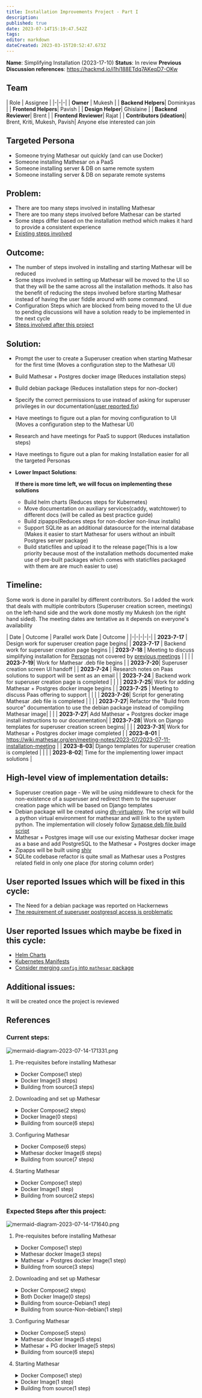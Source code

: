 ```yaml
---
title: Installation Improvements Project - Part I
description: 
published: true
date: 2023-07-14T15:19:47.542Z
tags: 
editor: markdown
dateCreated: 2023-03-15T20:52:47.673Z
---
```


**Name**: Simplifying Installation (2023-17-10)
**Status**: In review
**Previous Discussion references**: https://hackmd.io/i1hi188ETdq7AKeqD7-OKw

## Team
| Role | Assignee |
|-|-|-|
| **Owner** | Mukesh |
| **Backend Helpers**| Dominkyas |
| **Frontend Helpers**| Pavish |
| **Design Helper**| Ghislaine |
| **Backend Reviewer**| Brent |
| **Frontend Reviewer**| Rajat |
| **Contributors (ideation)**| Brent, Kriti, Mukesh, Pavish| Anyone else interested can join

## Targeted Persona
- Someone trying Mathesar out quickly (and can use Docker)
- Someone installing Mathesar on a PaaS
- Someone installing server & DB on same remote system
- Someone installing server & DB on separate remote systems

## Problem: 
  - There are too many steps involved in installing Mathesar
  - There are too many steps involved before Mathesar can be started
  - Some steps differ based on the installation method which makes it hard to provide a consistent experience
  - [Existing steps involved](#current-steps)

## Outcome: 
  - The number of steps involved in installing and starting Mathesar will be reduced
  - Some steps involved in setting up Mathesar will be moved to the UI so that they will be the same across all the installation methods. It also has the benefit of reducing the steps involved before starting Mathesar instead of having the user fiddle around with some command.
  - Configuration Steps which are blocked from being moved to the UI due to pending discussions will have a solution ready to be implemented in the next cycle
  - [Steps involved after this project](#expected-steps-after-this-project)

## Solution: 
  - Prompt the user to create a Superuser creation when starting Mathesar for the first time (Moves a configuration step to the Mathesar UI)
  - Build Mathesar + Postgres docker image (Reduces installation steps)
  - Build debian package (Reduces installation steps for non-docker)
  - Specify the correct permissions to use instead of asking for superuser privileges in our documentation([user reported fix](https://github.com/centerofci/mathesar/issues/2990))
  - Have meetings to figure out a plan for moving configuration to UI (Moves a configuration step to the Mathesar UI)
  - Research and have meetings for PaaS to support (Reduces installation steps)
  - Have meetings to figure out a plan for making Installation easier for all the targeted Personas

- **Lower Impact Solutions**: 

  **If there is more time left, we will focus on implementing these solutions**
    - Build helm charts (Reduces steps for Kubernetes)
    - Move documentation on auxiliary services(caddy, watchtower) to different docs (will be called as best practice guide)
    - Build zipapps(Reduces steps for non-docker non-linux installs)
    - Support SQLite as an additional datasource for the internal database (Makes it easier to start Mathesar for users without an inbuilt Postgres server package)
    - Build staticfiles and upload it to the release page(This is a low priority because most of the installation methods documented make use of pre-built packages which comes with staticfiles packaged with them are are much easier to use)


## Timeline:
Some work is done in parallel by different contributors. So I added the work that deals with multiple contributors (Superuser creation screen, meetings) on the left-hand side and the work done mostly my Mukesh (on the right hand sided). The meeting dates are tentative as it depends on everyone's availability

| Date | Outcome | Parallel work Date | Outcome |
|-|-|-|-|-|
| **2023-7-17** | Design work for superuser creation page begins|
| **2023-7-17** | Backend work for superuser creation page begins |
| **2023-7-18** | Meeting to discuss simplifying installation for [Personas](https://wiki.mathesar.org/en/meeting-notes/2023-07/2023-07-06-installation-meeting.md#top) not covered by [previous meetings](https://wiki.mathesar.org/en/meeting-notes/2023-07/2023-07-11-installation-meeting) |
| | | **2023-7-19**| Work for Mathesar .deb file begins |
| **2023-7-20**| Superuser creation screen UI handoff |
| **2023-7-24** | Research notes on Paas solutions to support will be sent as an email |
| **2023-7-24** | Backend work for superuser creation page is completed  |
| | | **2023-7-25**| Work for adding Mathesar + Postgres docker image begins |
| **2023-7-25** | Meeting to discuss Paas offering to support  |
| | | **2023-7-26**| Script for generating Mathesar .deb file is completed |
| | | **2023-7-27**| Refactor the "Build from source" documentation to use the debian package instead of compiling Mathesar image|
| | | **2023-7-27**| Add Mathesar + Postgres docker image install instructions to our documentation|
| **2023-7-28**| Work on Django templates for superuser creation screen begins|
| | | **2023-7-31**| Work for Mathesar + Postgres docker image completed |
| **2023-8-01** | https://wiki.mathesar.org/en/meeting-notes/2023-07/2023-07-11-installation-meeting  |
| **2023-8-03**| Django templates for superuser creation is completed  |
| | | **2023-8-02**| Time for the implementing lower impact solutions |


## High-level view of implementation details:
  - Superuser creation page - We will be using middleware to check for the non-existence of a superuser and redirect them to the superuser creation page which will be based on Django templates
  - Debian package will be created using [dh-virtualenv](https://github.com/spotify/dh-virtualenv). The script will build a python virtual environment for mathesar and will link to the system python. The implementation will closely follow [Synapse deb file build script](https://github.com/matrix-org/synapse/blob/develop/scripts-dev/build_debian_packages.py)
  - Mathesar + Postgres image will use our existing Mathesar docker image as a base and add PostgreSQL to the Mathesar + Postgres docker image
  - Zipapps will be built using [shiv](https://shiv.readthedocs.io/en/latest/)
  - SQLite codebase refactor is quite small as Mathesar uses a Postgres related field in only one place (for storing column order)

## User reported Issues which will be fixed in this cycle: 
- The Need for a debian package was reported on Hackernews
- [The requirement of superuser postgresql access is problematic](https://github.com/centerofci/mathesar/issues/2990)

## User reported Issues which maybe be fixed in this cycle: 
- [Helm Charts](https://github.com/centerofci/mathesar/issues/2633)
- [Kubernetes Manifests](https://github.com/centerofci/mathesar/issues/2707#top)
- [Consider merging `config` into `mathesar` package](https://github.com/centerofci/mathesar/issues/2712#top)

## Additional issues: 
It will be created once the project is reviewed




## References

### Current steps:
![mermaid-diagram-2023-07-14-171331.png](/assets/mermaid-diagram-2023-07-14-171331.png)
1. Pre-requisites before installing Mathesar
    <details>
      <summary>Docker Compose(1 step)</summary>
  
        - Install Docker
    </details>
    <details>
      <summary>Docker Image(3 steps)</summary>
  
        - Install Docker
        - Setup a database
        - Create a database superuser
    </details>
    <details>
      <summary>Building from source(3 steps)</summary>
  
        - Install Postgres
        - Setup mathesar database
        - Create a database superuser
    </details>


1. Downloading and set up Mathesar 
    <details>
      <summary>Docker Compose(2 steps)</summary>
  
        - Download docker compose script
        - Run docker compose command to download
    </details>
    <details>
      <summary>Docker Image(0 steps)</summary>
    </details>
    <details>
      <summary>Building from source(6 steps)</summary>
  
        - Clone git repo
        - Install python
        - Create virtualenv for python
        - Install python dependencies
        - Install nodejs
        - Build static files
    </details>

1. Configuring Mathesar
    <details>
      <summary>Docker Compose(6 steps)</summary>
  
            - Generate secret key
            - Add secret key to env file
            - Add internal database credentials to env file
            - Add user database credentials to env file
            - Create superuser
            - Run install script(migrations and install database types)
    </details>
    <details>
      <summary>Mathesar docker Image(6 steps)</summary>
  
            - Generate secret key
            - Add secret key to env file
            - Add internal database credentials to env file
            - Add user database credentials to env file
            - Create superuser
            - Run install script(migrations and install database types)
    </details>
    <details>
      <summary>Building from source(7 steps)</summary>
  
            - Add internal database credentials to env file
            - Add user database credentials to env file
            - Generate secret key
            - Add secret key to env file
            - Export environment variables
            - Create superuser
            - Run install script(migrations and install database types)
    </details>

1. Starting Mathesar

    <details>
      <summary>Docker Compose(1 step)</summary>
  
            - Run docker command
    </details>
    <details>
      <summary>Docker Image(1 step)</summary>
  
            - Run docker command
    </details>
    <details>
      <summary>Building from source(2 steps)</summary>
  
            - Create gunicorn systemctl script
            - Run the script
    </details>



### Expected Steps after this project:
![mermaid-diagram-2023-07-14-171640.png](/assets/projects/installation-improvements/mermaid-diagram-2023-07-14-171640.png)
1. Pre-requisites before installing Mathesar
    <details>
      <summary>Docker Compose(1 step)</summary>
  
        - Install Docker
    </details>
    <details>
      <summary>Mathesar docker Image(3 steps)</summary>
  
        - Install Docker
        - Setup a database
        - Create a database superuser
    </details>
   <details>
      <summary>Mathesar + Postgres docker Image(1 step)</summary>
  
        - Install Docker
    </details>
    <details>
      <summary>Building from source(3 steps)</summary>
  
        - Install Postgres
        - Setup mathesar database
        - Create a database superuser
    </details>


1. Downloading and set up Mathesar 
    <details>
      <summary>Docker Compose(2 steps)</summary>
  
        - Download docker compose script
        - Run docker compose command to download
    </details>
    <details>
      <summary>Both Docker Image(0 steps)</summary>
    </details>
    <details>
      <summary>Building from source-Debian(1 step)</summary>
  
        - Run apt install
    </details>
    <details>
      <summary>Building from source-Non-debian(1 step)</summary>
  
        - Install Python
        - Download zipapps
    </details>
   
1. Configuring Mathesar
    <details>
      <summary>Docker Compose(5 steps)</summary>
  
            - Generate secret key
            - Add secret key to env file
            - Add internal database credentials to env file
            - Add user database credentials to env file
            - Run install script(migrations and install database types)
    </details>
    <details>
      <summary>Mathesar docker Image(5 steps)</summary>
  
            - Generate secret key
            - Add secret key to env file
            - Add internal database credentials to env file
            - Add user database credentials to env file
            - Run install script(migrations and install database types)
    </details>
    <details>
         <summary>Mathesar + PG docker Image(5 steps)</summary>

            - Generate secret key
            - Add secret key to env file
            - Run install script(migrations and install database types)
    </details>
    <details>
      <summary>Building from source(6 steps)</summary>
  
            - Add internal database credentials to env file
            - Add user database credentials to env file
            - Generate secret key
            - Add secret key to env file
            - Export environment variables
            - Run install script(migrations and install database types)
    </details>
   
1. Starting Mathesar

    <details>
      <summary>Docker Compose(1 step)</summary>
  
            - Run docker command
    </details>
    <details>
      <summary>Docker Image(1 step)</summary>
  
            - Run docker command
    </details>
    <details>
      <summary>Building from source(1 step)</summary>
  
            - Run the Mathesar executable
    </details>